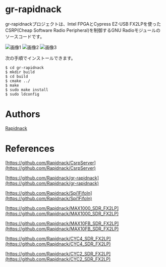 # gr-rapidnack

gr-rapidnackプロジェクトは、Intel FPGAとCypress EZ-USB FX2LPを使ったCSRP(Cheap Software Radio Peripheral)を制御するGNU Radioモジュールのソースコードです。

![画像1](http://rapidack.sakura.ne.jp/ttl/wp-content/uploads/2019/12/GRC_CSRP1win.png)
![画像2](http://rapidack.sakura.ne.jp/ttl/wp-content/uploads/2019/12/GRC_CSRP2win.png)
![画像3](http://rapidack.sakura.ne.jp/ttl/wp-content/uploads/2019/05/GRC_CSRP3.png)

次の手順でインストールできます。
```
$ cd gr-rapidnack
$ mkdir build
$ cd build
$ cmake ../
$ make
$ sudo make install
$ sudo ldconfig
```
  
# Authors

[Rapidnack](http://rapidnack.com/)

# References

[https://github.com/Rapidnack/CsrpServer](https://github.com/Rapidnack/CsrpServer)

[https://github.com/Rapidnack/gr-rapidnack](https://github.com/Rapidnack/gr-rapidnack)

[https://github.com/Rapidnack/Spi1FifoIn](https://github.com/Rapidnack/Spi1FifoIn)

[https://github.com/Rapidnack/MAX1000_SDR_FX2LP](https://github.com/Rapidnack/MAX1000_SDR_FX2LP)

[https://github.com/Rapidnack/MAX10FB_SDR_FX2LP](https://github.com/Rapidnack/MAX10FB_SDR_FX2LP)

[https://github.com/Rapidnack/CYC4_SDR_FX2LP](https://github.com/Rapidnack/CYC4_SDR_FX2LP)

[https://github.com/Rapidnack/CYC2_SDR_FX2LP](https://github.com/Rapidnack/CYC2_SDR_FX2LP)
